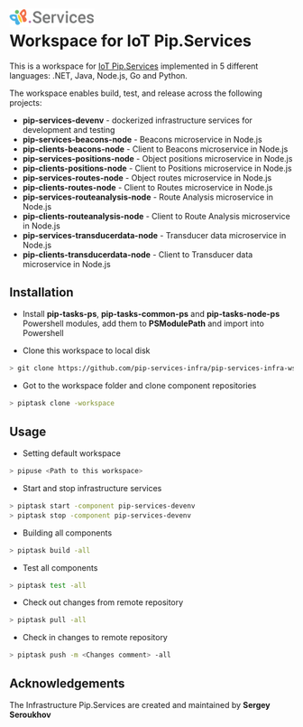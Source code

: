 # <img src="https://github.com/pip-services/pip-services/raw/master/design/Logo.png" alt="Pip.Services Logo" style="max-width:30%"> <br/> Workspace for IoT Pip.Services

This is a workspace for [IoT Pip.Services](https://github.com/pip-services-iot) 
implemented in 5 different languages: .NET, Java, Node.js, Go and Python.

The workspace enables build, test, and release across the following projects:

- **pip-services-devenv** - dockerized infrastructure services for development and testing
- **pip-services-beacons-node** - Beacons microservice in Node.js
- **pip-clients-beacons-node** - Client to Beacons microservice in Node.js
- **pip-services-positions-node** - Object positions microservice in Node.js
- **pip-clients-positions-node** - Client to Positions microservice in Node.js
- **pip-services-routes-node** - Object routes microservice in Node.js
- **pip-clients-routes-node** - Client to Routes microservice in Node.js
- **pip-services-routeanalysis-node** - Route Analysis microservice in Node.js
- **pip-clients-routeanalysis-node** - Client to Route Analysis microservice in Node.js
- **pip-services-transducerdata-node** - Transducer data microservice in Node.js
- **pip-clients-transducerdata-node** - Client to Transducer data microservice in Node.js

## Installation

- Install **pip-tasks-ps**, **pip-tasks-common-ps** and **pip-tasks-node-ps** Powershell modules, 
add them to **PSModulePath** and import into Powershell

- Clone this workspace to local disk
```bash
> git clone https://github.com/pip-services-infra/pip-services-infra-ws.git
```

- Got to the workspace folder and clone component repositories
```bash
> piptask clone -workspace
```

## Usage

- Setting default workspace
```bash
> pipuse <Path to this workspace>
```

- Start and stop infrastructure services
```bash
> piptask start -component pip-services-devenv
> piptask stop -component pip-services-devenv
```

- Building all components
```bash
> piptask build -all
```

- Test all components
``` bash
> piptask test -all
```

- Check out changes from remote repository
```bash
> piptask pull -all
```

- Check in changes to remote repository
```bash
> piptask push -m <Changes comment> -all
```

## Acknowledgements

The Infrastructure Pip.Services are created and maintained by **Sergey Seroukhov**
